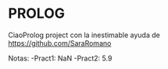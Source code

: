 # PROLOG
CiaoProlog project
con la inestimable ayuda de https://github.com/SaraRomano

Notas:
-Pract1: NaN
-Pract2: 5.9
